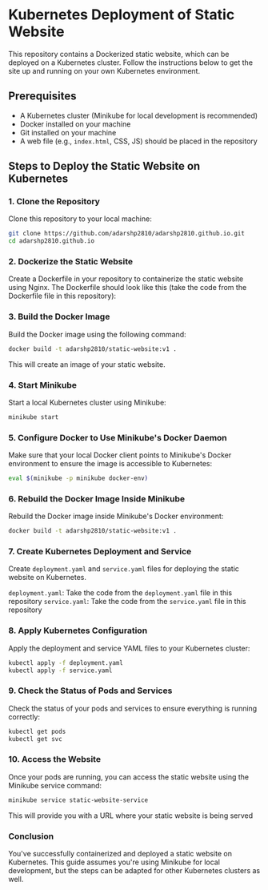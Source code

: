 # Kubernetes Deployment of Static Website

This repository contains a Dockerized static website, which can be deployed on a Kubernetes cluster. Follow the instructions below to get the site up and running on your own Kubernetes environment.

## Prerequisites

- A Kubernetes cluster (Minikube for local development is recommended)
- Docker installed on your machine
- Git installed on your machine
- A web file (e.g., `index.html`, CSS, JS) should be placed in the repository

## Steps to Deploy the Static Website on Kubernetes

### 1. Clone the Repository

Clone this repository to your local machine:

```bash
git clone https://github.com/adarshp2810/adarshp2810.github.io.git
cd adarshp2810.github.io
```

### 2. Dockerize the Static Website

Create a Dockerfile in your repository to containerize the static website using Nginx. The Dockerfile should look like this (take the code from the Dockerfile file in this repository):

### 3. Build the Docker Image

Build the Docker image using the following command:

```bash
docker build -t adarshp2810/static-website:v1 .
```
This will create an image of your static website.

### 4. Start Minikube 

Start a local Kubernetes cluster using Minikube:

```bash
minikube start
```

### 5. Configure Docker to Use Minikube's Docker Daemon

Make sure that your local Docker client points to Minikube's Docker environment to ensure the image is accessible to Kubernetes:

```bash
eval $(minikube -p minikube docker-env)
```

### 6. Rebuild the Docker Image Inside Minikube

Rebuild the Docker image inside Minikube's Docker environment:

```bash
docker build -t adarshp2810/static-website:v1 .
```

### 7. Create Kubernetes Deployment and Service

Create `deployment.yaml` and `service.yaml` files for deploying the static website on Kubernetes.

`deployment.yaml`: Take the code from the `deployment.yaml` file in this repository
`service.yaml`: Take the code from the `service.yaml` file in this repository

### 8. Apply Kubernetes Configuration

Apply the deployment and service YAML files to your Kubernetes cluster:

```bash
kubectl apply -f deployment.yaml
kubectl apply -f service.yaml
```

### 9. Check the Status of Pods and Services

Check the status of your pods and services to ensure everything is running correctly:

```bash
kubectl get pods
kubectl get svc
```

### 10. Access the Website

Once your pods are running, you can access the static website using the Minikube service command:

```bash
minikube service static-website-service
```
This will provide you with a URL where your static website is being served 

### Conclusion

You've successfully containerized and deployed a static website on Kubernetes. This guide assumes you're using Minikube for local development, but the steps can be adapted for other Kubernetes clusters as well.

